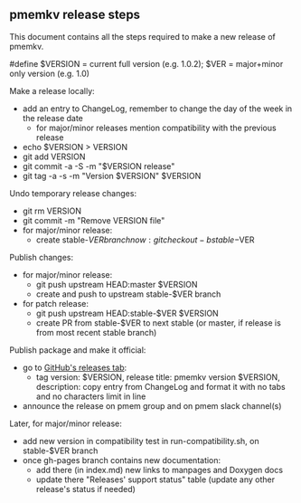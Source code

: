 ## pmemkv release steps

This document contains all the steps required to make a new release of pmemkv.

\#define $VERSION = current full version (e.g. 1.0.2); $VER = major+minor only version (e.g. 1.0)

Make a release locally:
- add an entry to ChangeLog, remember to change the day of the week in the release date
  - for major/minor releases mention compatibility with the previous release
- echo $VERSION > VERSION
- git add VERSION
- git commit -a -S -m "$VERSION release"
- git tag -a -s -m "Version $VERSION" $VERSION

Undo temporary release changes:
- git rm VERSION
- git commit -m "Remove VERSION file"
- for major/minor release:
  - create stable-$VER branch now: git checkout -b stable-$VER

Publish changes:
- for major/minor release:
  - git push upstream HEAD:master $VERSION
  - create and push to upstream stable-$VER branch
- for patch release:
  - git push upstream HEAD:stable-$VER $VERSION
  - create PR from stable-$VER to next stable (or master, if release is from most recent stable branch)

Publish package and make it official:
- go to [GitHub's releases tab](https://github.com/pmem/pmemkv/releases/new):
  - tag version: $VERSION, release title: pmemkv version $VERSION, description: copy entry from ChangeLog and format it with no tabs and no characters limit in line
- announce the release on pmem group and on pmem slack channel(s)

Later, for major/minor release:
- add new version in compatibility test in run-compatibility.sh, on stable-$VER branch
- once gh-pages branch contains new documentation:
  - add there (in index.md) new links to manpages and Doxygen docs
  - update there "Releases' support status" table (update any other release's status if needed)
